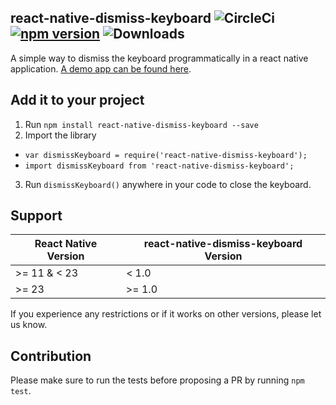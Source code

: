 ## react-native-dismiss-keyboard ![CircleCi](https://circleci.com/gh/DanielMSchmidt/react-native-dismiss-keyboard.png?circle-token=905f7ed099611e3f8079a5bf72674beab5e55e50) [![npm version](https://badge.fury.io/js/react-native-dismiss-keyboard.svg)](https://badge.fury.io/js/react-native-dismiss-keyboard) ![Downloads](https://img.shields.io/npm/dm/react-native-dismiss-keyboard.svg)

A simple way to dismiss the keyboard programmatically in a react native application. [A demo app can be found here](https://github.com/DanielMSchmidt/DismissKeyboardExample).

## Add it to your project

1. Run `npm install react-native-dismiss-keyboard --save`
2. Import the library
  - `var dismissKeyboard = require('react-native-dismiss-keyboard');`
  - `import dismissKeyboard from 'react-native-dismiss-keyboard';`
3. Run `dismissKeyboard()` anywhere in your code to close the keyboard.

## Support

| React Native Version      | react-native-dismiss-keyboard Version |
|---------------------------|---------------------------------------|
|  >= 11 & < 23             | < 1.0                                 |
| >= 23                     | >= 1.0                                |

If you experience any restrictions or if it works on other versions, please let us know.

## Contribution

Please make sure to run the tests before proposing a PR by running `npm test`.
